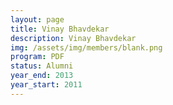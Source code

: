 ```yaml
---
layout: page
title: Vinay Bhavdekar
description: Vinay Bhavdekar
img: /assets/img/members/blank.png
program: PDF
status: Alumni
year_end: 2013
year_start: 2011
---
```


<img class="profile_img" src="{{ page.img | prepend: site.baseurl | prepend: site.url }}" alt=""/>